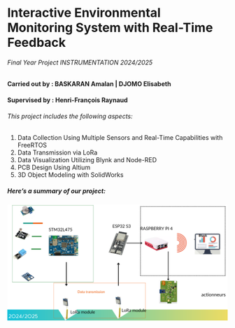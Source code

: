 # Interactive Environmental Monitoring System with Real-Time Feedback
###### Final Year Project INSTRUMENTATION 2024/2025
#### Carried out by : BASKARAN Amalan | DJOMO Elisabeth
#### Supervised by : Henri-François Raynaud

###### This project includes the following aspects:
1. Data Collection Using Multiple Sensors and Real-Time Capabilities with FreeRTOS
2. Data Transmission via LoRa
3. Data Visualization Utilizing Blynk and Node-RED
4. PCB Design Using Altium
5. 3D Object Modeling with SolidWorks

##### Here’s a summary of our project:

![overview](./assets/overview.png)

